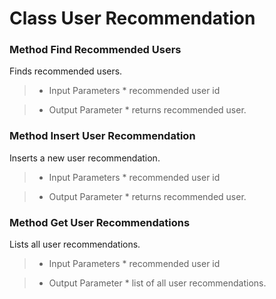 # Class User Recommendation #

### Method Find Recommended Users ###

Finds recommended users.

> - Input Parameters
    * recommended user id

> - Output Parameter
    * returns recommended user.

### Method Insert User Recommendation ###

Inserts a new user recommendation.

> - Input Parameters
    * recommended user id

> - Output Parameter
    * returns recommended user.

### Method Get User Recommendations ###

Lists all user recommendations.

> - Input Parameters
    * recommended user id

> - Output Parameter
    * list of all user recommendations.